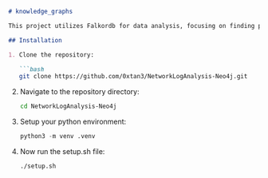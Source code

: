 ```markdown
# knowledge_graphs

This project utilizes Falkordb for data analysis, focusing on finding patterns between different data and their corelation which corresponds to a single event.

## Installation

1. Clone the repository:

   ```bash
   git clone https://github.com/0xtan3/NetworkLogAnalysis-Neo4j.git
   ```

2. Navigate to the repository directory:

   ```bash
   cd NetworkLogAnalysis-Neo4j
   ```

3. Setup your python environment:

   ```python
   python3 -m venv .venv
   ```

4. Now run the setup.sh file:

   ```bash
   ./setup.sh
   ```
```

